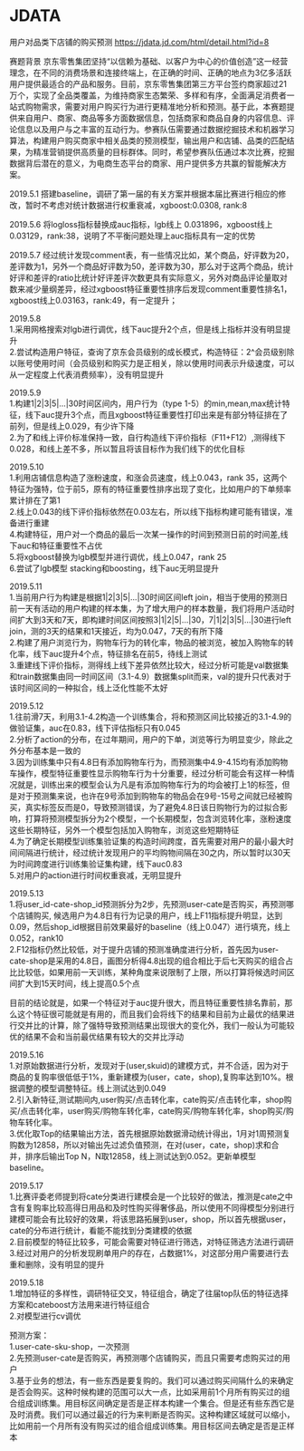 # JDATA
用户对品类下店铺的购买预测 https://jdata.jd.com/html/detail.html?id=8<br/>

赛题背景
京东零售集团坚持“以信赖为基础、以客户为中心的价值创造”这一经营理念，在不同的消费场景和连接终端上，在正确的时间、正确的地点为3亿多活跃用户提供最适合的产品和服务。目前，京东零售集团第三方平台签约商家超过21万个，实现了全品类覆盖，为维持商家生态繁荣、多样和有序，全面满足消费者一站式购物需求，需要对用户购买行为进行更精准地分析和预测。基于此，本赛题提供来自用户、商家、商品等多方面数据信息，包括商家和商品自身的内容信息、评论信息以及用户与之丰富的互动行为。参赛队伍需要通过数据挖掘技术和机器学习算法，构建用户购买商家中相关品类的预测模型，输出用户和店铺、品类的匹配结果，为精准营销提供高质量的目标群体。同时，希望参赛队伍通过本次比赛，挖掘数据背后潜在的意义，为电商生态平台的商家、用户提供多方共赢的智能解决方案。<br/>

2019.5.1 搭建baseline，调研了第一届的有关方案并根据本届比赛进行相应的修改，暂时不考虑对统计数据进行权重衰减，xgboost:0.0308, rank:8<br/>

2019.5.6 将logloss指标替换成auc指标，lgb线上 0.031896，xgboost线上0.03129，rank:38，说明了不平衡问题处理上auc指标具有一定的优势<br/>

2019.5.7 经过统计发现comment表，有一些情况比如，某个商品，好评数为20，差评数为1，另外一个商品好评数为50，差评数为30，那么对于这两个商品，统计好评和差评的ratio比统计好评差评次数更具有实际意义，另外对商品评论量取对数来减少量纲差异，经过xgboost特征重要性排序后发现comment重要性排名1，xgboost线上0.03163，rank:49，有一定提升；

2019.5.8 <br/>
1.采用网格搜索对lgb进行调优，线下auc提升2个点，但是线上指标并没有明显提升<br/>
2.尝试构造用户特征，查询了京东会员级别的成长模式，构造特征：2^会员级别除以账号使用时间（会员级别和购买力是正相关，除以使用时间表示升级速度，可以从一定程度上代表消费频率），没有明显提升<br/>

2019.5.9 <br/>
1.构建1|2|3|5|...|30时间区间内，用户行为（type 1-5）的min,mean,max统计特征，线下auc提升3个点，而且xgboost特征重要性打印出来是有部分特征排在了前列，但是线上0.029，有少许下降<br/>
2.为了和线上评价标准保持一致，自行构造线下评价指标（F11+F12）,测得线下0.028，和线上差不多，所以暂且将该目标作为我们线下的优化目标<br/>

2019.5.10 <br/>
1.利用店铺信息构造了涨粉速度，和涨会员速度，线上0.043，rank 35，这两个特征为强特，位于前5，原有的特征重要性排序出现了变化，比如用户的下单频率累计排在了第1<br/>
2.线上0.043的线下评价指标依然在0.03左右，所以线下指标构建可能有错误，准备进行重建<br/>
4.构建特征，用户对一个商品的最后一次某一操作的时间到预测日前的时间差,线下auc和特征重要性不占优<br/>
5.将xgboost替换为lgb模型并进行调优，线上0.047，rank 25<br/>
6.尝试了lgb模型 stacking和boosting，线下auc无明显提升<br/>

2019.5.11 <br/>
1.当前用户行为构建是根据1|2|3|5|...|30时间区间left join，相当于使用的预测日前一天有活动的用户构建的样本集，为了增大用户的样本数量，我们将用户活动时间扩大到3天和7天，即构建时间区间按照3|1|2|5|...|30，7|1|2|3|5|...|30进行left join，测的3天的结果和1天接近，均为0.047，7天的有所下降<br/>
2.构建了用户浏览行为，购物车行为的转化率，物品的被浏览，被加入购物车的转化率，线下auc提升4个点，特征排名在前5，待线上测试<br/>
3.重建线下评价指标，测得线上线下差异依然比较大，经过分析可能是val数据集和train数据集由同一时间区间（3.1-4.9）数据集split而来，val的提升只代表对于该时间区间的一种拟合，线上泛化性能不太好<br/>

2019.5.12 <br/>
1.往前滑7天，利用3.1-4.2构造一个训练集合，将和预测区间比较接近的3.1-4.9的做验证集，auc在0.83，线下评估指标只有0.045<br/>
2.分析了action的分布，在过年期间，用户的下单，浏览等行为明显变少，除此之外分布基本是一致的<br/>
3.因为训练集中只有4.8日有添加购物车行为，而预测集中4.9-4.15均有添加购物车操作，模型特征重要性显示购物车行为十分重要，经过分析可能会有这样一种情况就是，训练出来的模型会认为凡是有添加购物车行为的均会被打上1的标签，但是对于预测集来说，也许在9号添加到购物车的物品会在9号-15号之间就已经被购买，真实标签反而是0，导致预测错误，为了避免4.8日该日购物行为的过拟合影响，打算将预测模型拆分为2个模型，一个长期模型，包含浏览转化率，涨粉速度这些长期特征，另外一个模型包括加入购物车，浏览这些短期特征<br/>
4.为了确定长期模型训练集验证集的构造时间跨度，首先需要对用户的最小最大时间间隔进行统计，经过统计发现用户的平均购物间隔在30之内，所以暂时以30天为时间跨度进行训练集验证集构建，线下auc0.83<br/>
5.对用户的action进行时间权重衰减，无明显提升<br/>


2019.5.13<br/>
1.将user_id-cate-shop_id预测拆分为2步，先预测user-cate是否购买，再预测哪个店铺购买, 候选用户为4.8日有行为记录的用户，线上F11指标提升明显，达到0.09，然后shop_id根据目前效果最好的baseline（线上0.047）进行填充，线上0.052，rank10<br/>
2.F12指标仍然比较低，对于提升店铺的预测准确度进行分析，首先因为user-cate-shop是采用的4.8日，画图分析得4.8出现的组合相比于后七天购买的组合占比比较低，如果用前一天训练，某种角度来说限制了上限，所以打算将候选时间区间扩大到15天时间，线上提高0.5个点<br/>


目前的结论就是，如果一个特征对于auc提升很大，而且特征重要性排名靠前，那么这个特征很可能就是有用的，而且我们会将线下的结果和目前为止最优的结果进行交并比的计算，除了强特导致预测结果出现很大的变化外，我们一般认为可能较优的结果不会和当前最优结果有较大的交并比浮动<br/>

2019.5.16<br/>
1.对原始数据进行分析，发现对于(user,skuid)的建模方式，并不合适，因为对于商品的复购率很低低于1%，重新建模为(user，cate，shop),复购率达到10%。根据调整的模型调整特征。线上测试达到0.049<br/>
2.引入新特征,测试期间内,user购买/点击转化率，cate购买/点击转化率，shop购买/点击转化率，user购买/购物车转化率，cate购买/购物车转化率，shop购买/购物车转化率。<br/>
3.优化取Top的结果输出方法，首先根据原始数据滑动统计得出，1月对1周预测复购数为12858，所以对输出先过滤负值预测，在对(user，cate，shop)求和合并，排序后输出Top N，N取12858，线上测试达到0.052。更新单模型baseline。<br/>

2019.5.17<br/>
1.比赛评委老师提到将cate分类进行建模会是一个比较好的做法，推测是cate之中含有复购率比较高得日用品和及时性购买得奢侈品，所以使用不同得模型分别进行建模可能会有比较好的效果，将该思路拓展到user，shop，所以首先根据user，cate的分布进行统计，看能不能找到分类建模的依据<br/>
2.目前模型的特征比较多，可能会需要对特征进行筛选，对特征筛选方法进行调研<br/>
3.经过对用户的分析发现刷单用户的存在，占数据1%，对这部分用户需要进行去重和删除，没有明显的提升

2019.5.18<br/>
1.增加特征的多样性，调研特征交叉，特征组合，确定了往届top队伍的特征选择方案和cateboost方法用来进行特征组合<br/>
2.对模型进行cv调优<br/>


预测方案：<br/>
1.user-cate-sku-shop，一次预测<br/>
2.先预测user-cate是否购买，再预测哪个店铺购买，而且只需要考虑购买过的用户<br/>
3.基于业务的想法，有一些东西是要复购的。我们可以通过购买间隔什么的来确定是否会购买。这种时候构建的范围可以大一点，比如采用前1个月所有购买过的组合组成训练集。用目标区间确定是否是正样本构建一个集合。但是还有些东西它是及时消费。我们可以通过最近的行为来判断是否购买。这种构建区域就可以缩小，比如用前一个月所有没有购买过的组合组成训练集。用目标区间去确定是否是正样本<br/>
